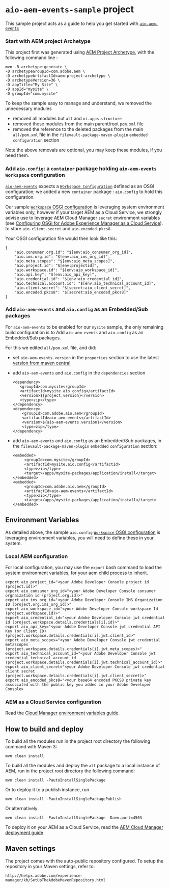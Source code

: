 # `aio-aem-events-sample` project 

This sample project acts as a guide 
to help you get started with [`aio-aem-events`](https://github.com/adobe/aio-lib-java/tree/main/aem/aio_aem_events)

### Start with AEM project Archetype

This project first was generated using [AEM Project Archetype](https://experienceleague.adobe.com/docs/experience-manager-core-components/using/developing/archetype/overview.html?lang=en
), with the following command line :

    mvn -B archetype:generate \    
    -D archetypeGroupId=com.adobe.aem \
    -D archetypeArtifactId=aem-project-archetype \
    -D archetypeVersion=36 \
    -D appTitle="My Site" \
    -D appId="mysite" \
    -D groupId="com.mysite"

To keep the sample easy to manage and understand, we removed the unnecessary modules
* removed all modules but `all` and `ui.apps.structure`
* removed these modules from the main parent/root `pom.xml` file
* removed the reference to the deleted packages from the main `all/pom.xml` file in the `filevault-package-maven-plugin` `embedded` `configuration` section

Note the above removals are optional, you may keep these modules, if you need them. 

### Add `aio.config`: a `container` package holding `aio-aem-events` `Workspace` configuration

[`aio-aem-events`](https://github.com/adobe/aio-lib-java/tree/main/aem/aio_aem_events) 
expects a [`Workspace Configuration`](https://github.com/adobe/aio-lib-java/blob/main/aem/core_aem/src/main/java/com/adobe/aio/aem/workspace/ocd/WorkspaceConfig.java)
defined as an OSGI configuration; we added a new `container` package : `aio.config` to hold this configuration.

Our sample [`Workspace` OSGI configuration](aio.config/src/main/content/jcr_root/apps/mysite/osgiconfig/config/com.adobe.aio.aem.workspace.internal.WorkspaceSupplierImpl.cfg.json) 
is leveraging system environment variables only, however if your target AEM as a Cloud Service, 
we strongly advise use to leverage AEM Cloud Manager `secret` environment variables
(see [Configuring OSGi for Adobe Experience Manager as a Cloud Service](https://experienceleague.adobe.com/docs/experience-manager-cloud-service/content/implementing/deploying/configuring-osgi.html%3Flang%3Den#secret-configuration-values)).
to store `aio.client.secret` and `aio.encoded.pkcs8`.

Your OSGI configuration file would then look like this:

    {
        "aio.consumer.org.id": "$[env:aio_consumer_org_id]",
        "aio.ims.org.id": "$[env:aio_ims_org_id]",
        "aio.meta.scopes": "$[env:aio_meta_scopes]",
        "aio.project.id": "$[env:projectid]",
        "aio.workspace.id": "$[env:aio_workspace_id]",
        "aio.api.key": "$[env:aio_api_key]",
        "aio.credential.id": "$[env:aio_credential_id]",
        "aio.technical.account.id": "$[env:aio_technical_account_id]",
        "aio.client.secret": "$[secret:aio_client_secret]",
        "aio.encoded.pkcs8": "$[secret:aio_encoded_pkcs8]"
    }

### Add `aio-aem-events` and `aio.config` as an Embedded/Sub packages

For `aio-aem-events` to be enabled for our `mysite` sample, the only remaining build configuration is to
Add `aio-aem-events` and `aio.config` as an Embedded/Sub packages.

For this we edited `all/pom.xml` file, and did:
* set `aio-aem-events.version` in the `properties` section to use the latest [version from maven central](https://repo1.maven.org/maven2/com/adobe/aio/aem/aio-aem-events)
* add `aio-aem-events` and `aio.config` in the `dependencies` section

      
      <dependency>
         <groupId>com.mysite</groupId>
         <artifactId>mysite.aio.config</artifactId>
         <version>${project.version}</version>
         <type>zip</type>
      </dependency>
      <dependency>
          <groupId>com.adobe.aio.aem</groupId>
          <artifactId>aio-aem-events</artifactId>
          <version>${aio-aem-events.version}</version>
          <type>zip</type>
      </dependency>

* add `aio-aem-events` and `aio.config` as an Embedded/Sub packages, in the `filevault-package-maven-plugin` `embedded` `configuration` section:


      <embedded>
           <groupId>com.mysite</groupId>
           <artifactId>mysite.aio.config</artifactId>
           <type>zip</type>
           <target>/apps/mysite-packages/application/install</target>
      </embedded>
      <embedded>
           <groupId>com.adobe.aio.aem</groupId>
           <artifactId>aio-aem-events</artifactId>
           <type>zip</type>
           <target>/apps/mysite-packages/application/install</target>
      </embedded>
 
## Environment Variables

As detailed above, the sample `aio.config` [`Workspace` OSGI configuration](aio.config/src/main/content/jcr_root/apps/mysite/osgiconfig/config/com.adobe.aio.aem.workspace.internal.WorkspaceSupplierImpl.cfg.json)
is leveraging environment variables, you will need to define these in your system.

### Local AEM configuration

For local configuration, you may use the `export` bash command to load the system environment variables, for
your aem child process to inherit.

    export aio_project_id="<your Adobe Developer Console project id (project.id)>"
    export aio_consumer_org_id="<your Adobe Developer Console consumer orgnaization id (project.org.id)>"
    export aio_ims_org_id="<your Adobe Developer Console IMS Organization ID (project.org.ims_org_id)>"
    export aio_workspace_id="<your Adobe Developer Console workspace Id (project.workspace.id)>"
    export aio_credential_id="<your Adobe Developer Console jwt credential id (project.workspace.details.credentials[i].id)>"
    export aio_api_key="<your Adobe Developer Console jwt credential API Key (or Client ID) (project.workspace.details.credentials[i].jwt.client_id>"
    export aio_meta_scopes="<your Adobe Developer Console jwt credential metascopes (project.workspace.details.credentials[i].jwt.meta_scopes)>"
    export aio_technical_account_id="<your Adobe Developer Console jwt credential technical account id (project.workspace.details.credentials[i].jwt.technical_account_id)>"
    export aio_client_secret="<your Adobe Developer Console jwt credential client secret (project.workspace.details.credentials[i].jwt.client_secret)>"
    export aio_encoded_pkcs8="<your base64 encoded PKCS8 private key associated with the public key you added in your Adobe Developer Console>
    
### AEM as a Cloud Service configuration

Read the [Cloud Manager environment variables guide](https://experienceleague.adobe.com/docs/experience-manager-cloud-service/content/implementing/using-cloud-manager/environment-variables.html?lang=en#add-variables).



## How to build and deploy

To build all the modules run in the project root directory the following command with Maven 3:

    mvn clean install

To build all the modules and deploy the `all` package to a local instance of AEM, run in the project root directory the following command:

    mvn clean install -PautoInstallSinglePackage

Or to deploy it to a publish instance, run

    mvn clean install -PautoInstallSinglePackagePublish

Or alternatively

    mvn clean install -PautoInstallSinglePackage -Daem.port=4503

To deploy it on your AEM as a Cloud Service, read the [AEM Cloud Manager deployment guide](https://experienceleague.adobe.com/docs/experience-manager-cloud-service/content/implementing/using-cloud-manager/deploy-code.html?lang=en)


## Maven settings

The project comes with the auto-public repository configured. To setup the repository in your Maven settings, refer to:

    http://helpx.adobe.com/experience-manager/kb/SetUpTheAdobeMavenRepository.html
